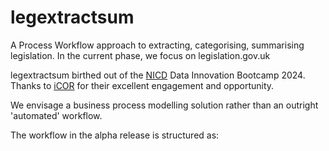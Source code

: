 # legextractsum
A Process Workflow approach to extracting, categorising, summarising legislation. In the current phase, we focus on legislation.gov.uk

legextractsum birthed out of the [NICD](https://www.nicd.org.uk/) Data Innovation Bootcamp 2024.
Thanks to [iCOR](https://icor.cloud/solution/) for their excellent engagement and opportunity.

We envisage a business process modelling solution rather than an outright 'automated' workflow.

The workflow in the alpha release is structured as:

